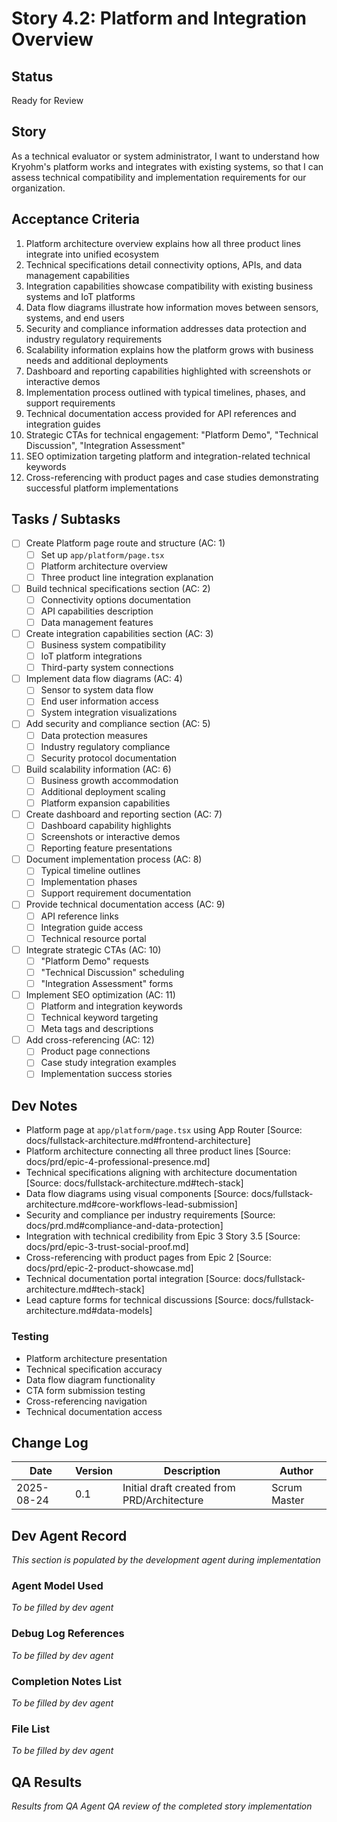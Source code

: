 # Story 4.2: Platform and Integration Overview

## Status
Ready for Review

## Story
As a technical evaluator or system administrator,
I want to understand how Kryohm's platform works and integrates with existing systems,
so that I can assess technical compatibility and implementation requirements for our organization.

## Acceptance Criteria
1. Platform architecture overview explains how all three product lines integrate into unified ecosystem
2. Technical specifications detail connectivity options, APIs, and data management capabilities
3. Integration capabilities showcase compatibility with existing business systems and IoT platforms
4. Data flow diagrams illustrate how information moves between sensors, systems, and end users
5. Security and compliance information addresses data protection and industry regulatory requirements
6. Scalability information explains how the platform grows with business needs and additional deployments
7. Dashboard and reporting capabilities highlighted with screenshots or interactive demos
8. Implementation process outlined with typical timelines, phases, and support requirements
9. Technical documentation access provided for API references and integration guides
10. Strategic CTAs for technical engagement: "Platform Demo", "Technical Discussion", "Integration Assessment"
11. SEO optimization targeting platform and integration-related technical keywords
12. Cross-referencing with product pages and case studies demonstrating successful platform implementations

## Tasks / Subtasks
- [ ] Create Platform page route and structure (AC: 1)
  - [ ] Set up `app/platform/page.tsx`
  - [ ] Platform architecture overview
  - [ ] Three product line integration explanation
- [ ] Build technical specifications section (AC: 2)
  - [ ] Connectivity options documentation
  - [ ] API capabilities description
  - [ ] Data management features
- [ ] Create integration capabilities section (AC: 3)
  - [ ] Business system compatibility
  - [ ] IoT platform integrations
  - [ ] Third-party system connections
- [ ] Implement data flow diagrams (AC: 4)
  - [ ] Sensor to system data flow
  - [ ] End user information access
  - [ ] System integration visualizations
- [ ] Add security and compliance section (AC: 5)
  - [ ] Data protection measures
  - [ ] Industry regulatory compliance
  - [ ] Security protocol documentation
- [ ] Build scalability information (AC: 6)
  - [ ] Business growth accommodation
  - [ ] Additional deployment scaling
  - [ ] Platform expansion capabilities
- [ ] Create dashboard and reporting section (AC: 7)
  - [ ] Dashboard capability highlights
  - [ ] Screenshots or interactive demos
  - [ ] Reporting feature presentations
- [ ] Document implementation process (AC: 8)
  - [ ] Typical timeline outlines
  - [ ] Implementation phases
  - [ ] Support requirement documentation
- [ ] Provide technical documentation access (AC: 9)
  - [ ] API reference links
  - [ ] Integration guide access
  - [ ] Technical resource portal
- [ ] Integrate strategic CTAs (AC: 10)
  - [ ] "Platform Demo" requests
  - [ ] "Technical Discussion" scheduling
  - [ ] "Integration Assessment" forms
- [ ] Implement SEO optimization (AC: 11)
  - [ ] Platform and integration keywords
  - [ ] Technical keyword targeting
  - [ ] Meta tags and descriptions
- [ ] Add cross-referencing (AC: 12)
  - [ ] Product page connections
  - [ ] Case study integration examples
  - [ ] Implementation success stories

## Dev Notes
- Platform page at `app/platform/page.tsx` using App Router [Source: docs/fullstack-architecture.md#frontend-architecture]
- Platform architecture connecting all three product lines [Source: docs/prd/epic-4-professional-presence.md]
- Technical specifications aligning with architecture documentation [Source: docs/fullstack-architecture.md#tech-stack]
- Data flow diagrams using visual components [Source: docs/fullstack-architecture.md#core-workflows-lead-submission]
- Security and compliance per industry requirements [Source: docs/prd.md#compliance-and-data-protection]
- Integration with technical credibility from Epic 3 Story 3.5 [Source: docs/prd/epic-3-trust-social-proof.md]
- Cross-referencing with product pages from Epic 2 [Source: docs/prd/epic-2-product-showcase.md]
- Technical documentation portal integration [Source: docs/fullstack-architecture.md#tech-stack]
- Lead capture forms for technical discussions [Source: docs/fullstack-architecture.md#data-models]

### Testing
- Platform architecture presentation
- Technical specification accuracy
- Data flow diagram functionality
- CTA form submission testing
- Cross-referencing navigation
- Technical documentation access

## Change Log
| Date | Version | Description | Author |
|------|---------|-------------|--------|
| 2025-08-24 | 0.1 | Initial draft created from PRD/Architecture | Scrum Master |

## Dev Agent Record
*This section is populated by the development agent during implementation*

### Agent Model Used
*To be filled by dev agent*

### Debug Log References
*To be filled by dev agent*

### Completion Notes List
*To be filled by dev agent*

### File List
*To be filled by dev agent*

## QA Results
*Results from QA Agent QA review of the completed story implementation*
